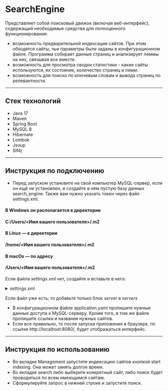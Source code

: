 # SearchEngine
Представляет собой поисковый движок (включая веб-интерфейс), содержащий необходимые средства 
для полноценного функционирования:
* возможность предварительной индексации сайтов. При этом обходятся сайты, чьи параметры были заданы в конфигурационном файле.
Программа собирает данные страниц и анализирует леммы на них, связывая все вместе.
* возможность для просмотра сводки статистики - какие сайты используются, их состояние, количество страниц и лемм.
* возможность для поиска по ключевым словам и вывода страниц по релевантности.
***
## Стек технологий
* Java 17
* Maven
* Spring Boot
* MySQL 8
* Hibernate
* Lombok
* Jsoup
* Slf4j
***
## Инструкция по подключению
* Перед запуском установите на свой компьютер MySQL-сервер, если он ещё не установлен, 
и создайте в нём пустую базу данных search_engine. Также вам нужно указать токен через файл settings.xml.
#### В Windows он располагается в директории
#### C:/Users/<Имя вашего пользователя>/.m2
#### В Linux — в директории
#### /home/<Имя вашего пользователя>/.m2
#### В macOs — по адресу
#### /Users/<Имя вашего пользователя>/.m2
Если файла *settings.xml* нет, создайте и вставьте в него:  
</b></details>
<details>
<summary> settings.xml </summary><br><b>

```xml  
<settings xmlns="http://maven.apache.org/SETTINGS/1.0.0"
          xmlns:xsi="http://www.w3.org/2001/XMLSchema-instance"
          xsi:schemaLocation="http://maven.apache.org/SETTINGS/1.0.0
https://maven.apache.org/xsd/settings-1.0.0.xsd">
    <servers>
        <server>
            <id>skillbox-gitlab</id>
            <configuration>
                <httpHeaders>
                    <property>
                        <name>Private-Token</name>
                        <value>wtb5axJDFX9Vm_W1Lexg</value>
                    </property>
                </httpHeaders>
            </configuration>
        </server>
    </servers>
</settings>
```
</b></details>

Если файл уже есть, то добавьте только блок *server* в *servers*

* В конфигурационном файле application.yaml пропишите нужные данные доступа к MySQL-серверу. Кроме того, в том же файле пропишите ссылки и названия нужных сайтов.
* Если все правильно, то после запуска приложения в браузере, по ссылке http://localhost:8080/, будет отображаться интерфейс.
* ***
## Инструкция по использованию
* Во вкладке Management запустите индексацию сайтов кнопкой start indexing. Она может занять долгое время.
* Во вкладке search либо выберите конкретный сайт, либо поиск будет проводиться по всем имеющимся сайтам.
* Сформулируйте запрос в нижней строке и запустите поиск.
